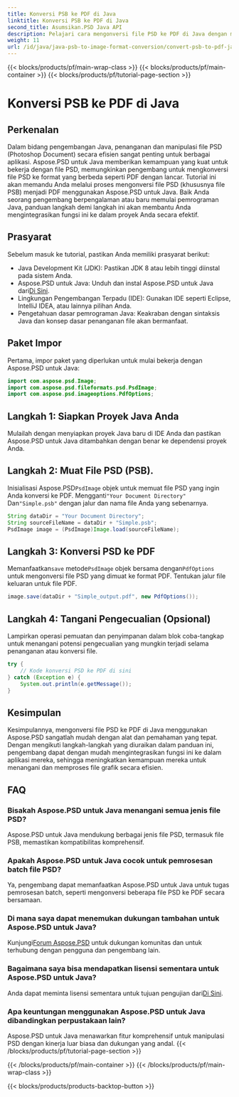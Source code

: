 ```yaml
---
title: Konversi PSB ke PDF di Java
linktitle: Konversi PSB ke PDF di Java
second_title: Asumsikan.PSD Java API
description: Pelajari cara mengonversi file PSD ke PDF di Java dengan mudah menggunakan Aspose.PSD. Ideal untuk pengembang yang ingin menyederhanakan penanganan file grafis.
weight: 11
url: /id/java/java-psb-to-image-format-conversion/convert-psb-to-pdf-java/
---
```


{{< blocks/products/pf/main-wrap-class >}}
{{< blocks/products/pf/main-container >}}
{{< blocks/products/pf/tutorial-page-section >}}

# Konversi PSB ke PDF di Java

## Perkenalan
Dalam bidang pengembangan Java, penanganan dan manipulasi file PSD (Photoshop Document) secara efisien sangat penting untuk berbagai aplikasi. Aspose.PSD untuk Java memberikan kemampuan yang kuat untuk bekerja dengan file PSD, memungkinkan pengembang untuk mengkonversi file PSD ke format yang berbeda seperti PDF dengan lancar. Tutorial ini akan memandu Anda melalui proses mengonversi file PSD (khususnya file PSB) menjadi PDF menggunakan Aspose.PSD untuk Java. Baik Anda seorang pengembang berpengalaman atau baru memulai pemrograman Java, panduan langkah demi langkah ini akan membantu Anda mengintegrasikan fungsi ini ke dalam proyek Anda secara efektif.
## Prasyarat
Sebelum masuk ke tutorial, pastikan Anda memiliki prasyarat berikut:
- Java Development Kit (JDK): Pastikan JDK 8 atau lebih tinggi diinstal pada sistem Anda.
-  Aspose.PSD untuk Java: Unduh dan instal Aspose.PSD untuk Java dari[Di Sini](https://releases.aspose.com/psd/java/).
- Lingkungan Pengembangan Terpadu (IDE): Gunakan IDE seperti Eclipse, IntelliJ IDEA, atau lainnya pilihan Anda.
- Pengetahuan dasar pemrograman Java: Keakraban dengan sintaksis Java dan konsep dasar penanganan file akan bermanfaat.

## Paket Impor
Pertama, impor paket yang diperlukan untuk mulai bekerja dengan Aspose.PSD untuk Java:
```java
import com.aspose.psd.Image;
import com.aspose.psd.fileformats.psd.PsdImage;
import com.aspose.psd.imageoptions.PdfOptions;
```
## Langkah 1: Siapkan Proyek Java Anda
Mulailah dengan menyiapkan proyek Java baru di IDE Anda dan pastikan Aspose.PSD untuk Java ditambahkan dengan benar ke dependensi proyek Anda.
## Langkah 2: Muat File PSD (PSB).
 Inisialisasi Aspose.PSD`PsdImage` objek untuk memuat file PSD yang ingin Anda konversi ke PDF. Mengganti`"Your Document Directory"` Dan`"Simple.psb"` dengan jalur dan nama file Anda yang sebenarnya.
```java
String dataDir = "Your Document Directory";
String sourceFileName = dataDir + "Simple.psb";
PsdImage image = (PsdImage)Image.load(sourceFileName);
```
## Langkah 3: Konversi PSD ke PDF
 Memanfaatkan`save` metode`PsdImage` objek bersama dengan`PdfOptions` untuk mengonversi file PSD yang dimuat ke format PDF. Tentukan jalur file keluaran untuk file PDF.
```java
image.save(dataDir + "Simple_output.pdf", new PdfOptions());
```
## Langkah 4: Tangani Pengecualian (Opsional)
Lampirkan operasi pemuatan dan penyimpanan dalam blok coba-tangkap untuk menangani potensi pengecualian yang mungkin terjadi selama penanganan atau konversi file.
```java
try {
    // Kode konversi PSD ke PDF di sini
} catch (Exception e) {
    System.out.println(e.getMessage());
}
```

## Kesimpulan
Kesimpulannya, mengonversi file PSD ke PDF di Java menggunakan Aspose.PSD sangatlah mudah dengan alat dan pemahaman yang tepat. Dengan mengikuti langkah-langkah yang diuraikan dalam panduan ini, pengembang dapat dengan mudah mengintegrasikan fungsi ini ke dalam aplikasi mereka, sehingga meningkatkan kemampuan mereka untuk menangani dan memproses file grafik secara efisien.

## FAQ
### Bisakah Aspose.PSD untuk Java menangani semua jenis file PSD?
Aspose.PSD untuk Java mendukung berbagai jenis file PSD, termasuk file PSB, memastikan kompatibilitas komprehensif.
### Apakah Aspose.PSD untuk Java cocok untuk pemrosesan batch file PSD?
Ya, pengembang dapat memanfaatkan Aspose.PSD untuk Java untuk tugas pemrosesan batch, seperti mengonversi beberapa file PSD ke PDF secara bersamaan.
### Di mana saya dapat menemukan dukungan tambahan untuk Aspose.PSD untuk Java?
 Kunjungi[Forum Aspose.PSD](https://forum.aspose.com/c/psd/34) untuk dukungan komunitas dan untuk terhubung dengan pengguna dan pengembang lain.
### Bagaimana saya bisa mendapatkan lisensi sementara untuk Aspose.PSD untuk Java?
 Anda dapat meminta lisensi sementara untuk tujuan pengujian dari[Di Sini](https://purchase.aspose.com/temporary-license/).
### Apa keuntungan menggunakan Aspose.PSD untuk Java dibandingkan perpustakaan lain?
Aspose.PSD untuk Java menawarkan fitur komprehensif untuk manipulasi PSD dengan kinerja luar biasa dan dukungan yang andal.
{{< /blocks/products/pf/tutorial-page-section >}}

{{< /blocks/products/pf/main-container >}}
{{< /blocks/products/pf/main-wrap-class >}}

{{< blocks/products/products-backtop-button >}}
